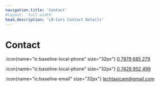 ```yaml
---
navigation.title: 'Contact'
#layout: 'full-width'
head.description: 'LN-Cars Contact Details'
---
```


# Contact

:icon{name="ic:baseline-local-phone" size="32px"} [0 7879 685 279](tel:07879685279)

:icon{name="ic:baseline-local-phone" size="32px"} [0 7429 952 499](tel:07429952499)

:icon{name="ic:baseline-email" size="32px"} [lechtaxicam@gmail.com](mailto:lechtaxicam@gmail.com)